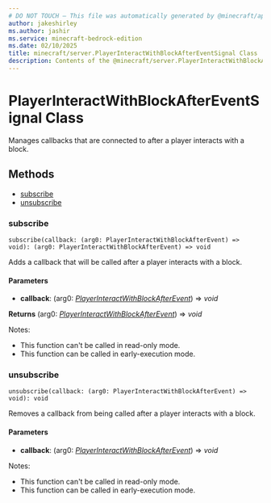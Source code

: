 ```yaml
---
# DO NOT TOUCH — This file was automatically generated by @minecraft/api-docs-generator, to report problems file an issue at https://github.com/Mojang/minecraft-scripting-libraries
author: jakeshirley
ms.author: jashir
ms.service: minecraft-bedrock-edition
ms.date: 02/10/2025
title: minecraft/server.PlayerInteractWithBlockAfterEventSignal Class
description: Contents of the @minecraft/server.PlayerInteractWithBlockAfterEventSignal class.
---
```

# PlayerInteractWithBlockAfterEventSignal Class

Manages callbacks that are connected to after a player interacts with a block.

## Methods
- [subscribe](#subscribe)
- [unsubscribe](#unsubscribe)

### **subscribe**
`
subscribe(callback: (arg0: PlayerInteractWithBlockAfterEvent) => void): (arg0: PlayerInteractWithBlockAfterEvent) => void
`

Adds a callback that will be called after a player interacts with a block.

#### **Parameters**
- **callback**: (arg0: [*PlayerInteractWithBlockAfterEvent*](PlayerInteractWithBlockAfterEvent.md)) => *void*

**Returns** (arg0: [*PlayerInteractWithBlockAfterEvent*](PlayerInteractWithBlockAfterEvent.md)) => *void*
  
Notes:
- This function can't be called in read-only mode.
- This function can be called in early-execution mode.

### **unsubscribe**
`
unsubscribe(callback: (arg0: PlayerInteractWithBlockAfterEvent) => void): void
`

Removes a callback from being called after a player interacts with a block.

#### **Parameters**
- **callback**: (arg0: [*PlayerInteractWithBlockAfterEvent*](PlayerInteractWithBlockAfterEvent.md)) => *void*
  
Notes:
- This function can't be called in read-only mode.
- This function can be called in early-execution mode.

